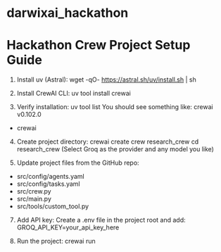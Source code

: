 # darwixai_hackathon
# Hackathon Crew Project Setup Guide

1. Install uv (Astral):
wget -qO- https://astral.sh/uv/install.sh | sh

2. Install CrewAI CLI:
uv tool install crewai

3. Verify installation:
uv tool list
You should see something like:
crewai v0.102.0
* crewai

4. Create project directory:
crewai create crew research_crew
cd research_crew
(Select Groq as the provider and any model you like)

5. Update project files from the GitHub repo:
- src/config/agents.yaml
- src/config/tasks.yaml
- src/crew.py
- src/main.py
- src/tools/custom_tool.py


7. Add API key:
Create a .env file in the project root and add:
GROQ_API_KEY=your_api_key_here

8. Run the project:
crewai run
